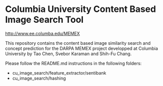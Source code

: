 # Columbia University Content Based Image Search Tool
http://www.ee.columba.edu/MEMEX

This repository contains the content based image similarity search and concept prediction for the DARPA MEMEX project developped at Columbia University by Tao Chen, Svebor Karaman and Shih-Fu Chang.

Please follow the README.md instructions in the following folders:
- cu_image_search/feature_extractor/sentibank
- cu_image_search/hashing
